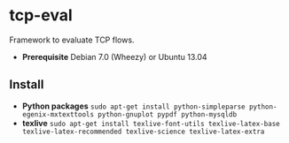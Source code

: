 # tcp-eval

Framework to evaluate TCP flows.

* **Prerequisite** Debian 7.0 (Wheezy) or Ubuntu 13.04 

## Install

* **Python packages** `sudo apt-get install python-simpleparse python-egenix-mxtexttools python-gnuplot pypdf python-mysqldb`
* **texlive** `sudo apt-get install texlive-font-utils texlive-latex-base texlive-latex-recommended texlive-science texlive-latex-extra`
